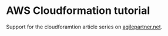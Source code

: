 # AWS Cloudformation tutorial

Support for the cloudforamtion article series on [agilepartner.net](agilepartner.net).